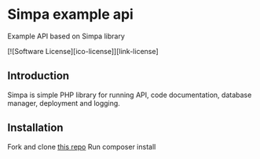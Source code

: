 # Simpa example api

Example API based on Simpa library

[![Software License][ico-license]][link-license]
 
## Introduction 

Simpa is simple PHP library for running API, code documentation, database manager, deployment and logging.

## Installation

Fork and clone [this repo](https://github.com/martinsvb/simpa-example-api/)
Run composer install
